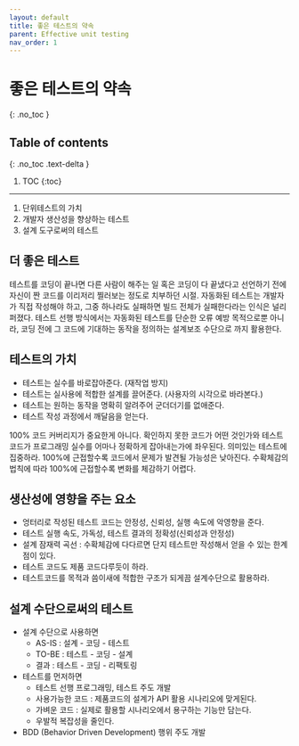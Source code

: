 ```yaml
---
layout: default
title: 좋은 테스트의 약속
parent: Effective unit testing
nav_order: 1
---
```


# 좋은 테스트의 약속
{: .no_toc }

## Table of contents
{: .no_toc .text-delta }

1. TOC
{:toc}

---

1. 단위테스트의 가치
1. 개발자 생산성을 향상하는 테스트
1. 설계 도구로써의 테스트


## 더 좋은 테스트
테스트를 코딩이 끝나면 다른 사람이 해주는 일 혹은 코딩이 다 끝냈다고 선언하기 전에 자신이 짠 코드를 이리저리 찔러보는 정도로 치부하던 시절.
자동화된 테스트는 개발자가 직접 작성해야 하고, 그중 하나라도 실패하면 빌드 전체가 실패한다라는 인식은 널리 퍼졌다.
테스트 선행 방식에서는 자동화된 테스트를 단순한 오류 예방 목적으로뿐 아니라, 코딩 전에 그 코드에 기대하는 동작을 정의하는 설계보조 수단으로 까지 활용한다.

## 테스트의 가치
- 테스트는 실수를 바로잡아준다. (재작업 방지)
- 테스트는 실사용에 적합한 설계를 끌어준다. (사용자의 시각으로 바라본다.)
- 테스트는 원하는 동작을 명확히 알려주어 군더더기를 없애준다.
- 테스트 작성 과정에서 깨달음을 얻는다.

100% 코드 커버리지가 중요한게 아니다. 확인하지 못한 코드가 어떤 것인가와 테스트 코드가 프로그래밍 실수를 어마나 정확하게 잡아내는가에 좌우된다. 의미있는 테스트에 집중하라. 100%에 근접할수록 코드에서 문제가 발견될 가능성은 낮아진다. 수확체감의 법칙에 따라 100%에 근접할수록 변화를 체감하기 어렵다.

## 생산성에 영향을 주는 요소
- 엉터리로 작성된 테스트 코드는 안정성, 신뢰성, 실행 속도에 악영향을 준다.
- 테스트 실행 속도, 가독성, 테스트 결과의 정확성(신뢰성과 안정성)
- 설계 잠재력 곡선 : 수확체감에 다다르면 단지 테스트만 작성해서 얻을 수 있는 한계점이 있다.
- 테스트 코드도 제품 코드다루듯이 하라.
- 테스트코드를 목적과 씀이새에 적합한 구조가 되게끔 설계수단으로 활용하라.

## 설계 수단으로써의 테스트
- 설계 수단으로 사용하면
  - AS-IS : 설계 - 코딩 - 테스트
  - TO-BE : 테스트 - 코딩 - 설계
  - 결과 : 테스트 - 코딩 - 리팩토링
- 테스트를 먼저하면
  - 테스트 선행 프로그래밍, 테스트 주도 개발
  - 사용가능한 코드 : 제품코드의 설계가 API 활용 시나리오에 맞게된다.
  - 가벼운 코드 : 실제로 활용할 시나리오에서 용구하는 기능만 담는다.
  - 우발적 복잡성을 줄인다.
- BDD (Behavior Driven Development) 행위 주도 개발
